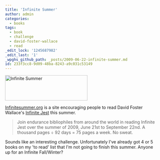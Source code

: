 ```yaml
---
title: 'Infinite Summer'
author: admin
categories:
  - books
tags:
  - book
  - challenge
  - david-foster-wallace
  - read
_edit_lock: '1245687982'
_edit_last: '1'
_wpghs_github_path: _posts/2009-06-22-infinite-summer.md
id: 233f3cc8-9d09-48ba-8243-a9c031c53149
---
```

<p><img src="https://chrisenns.com/wp-content/uploads/2009/06/Picture-41.png" alt="Infinite Summer" title="Infinite Summer" width="270" height="83" class="aligncenter size-full wp-image-1705" /></p>
<p><a href="http://infinitesummer.org/">Infinitesummer.org</a> is a site encouraging people to read David Foster Wallace's <a href="http://www.amazon.ca/gp/product/0316066524?ie=UTF8&tag=farawsoclos0a-20&linkCode=as2&camp=15121&creative=390961&creativeASIN=0316066524">Infinite Jest</a> this summer.</p>
<blockquote><p>Join endurance bibliophiles from around the world in reading Infinite Jest over the summer of 2009, June 21st to September 22nd. A thousand pages ÷ 92 days = 75 pages a week. No sweat.</p></blockquote>
<p>Sounds like an interesting challenge.  Unfortunately I've already got 4 or 5 books on my 'to read' list that I'm not going to finish this summer.  Anyone up for an Infinite Fall/Winter?</p>
